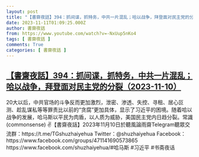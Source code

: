 ```yaml
---
layout: post
title: "【書齋夜話】394：抓间谍，抓特务，中共一片混乱；哈以战争，拜登面对民主党的分裂（2023-11-10）"
date: 2023-11-11T01:09:25.000Z
author: 書齋夜話
from: https://www.youtube.com/watch?v=-NxUup5nKo4
tags: [ 書齋夜話 ]
comments: True
categories: [ 書齋夜話 ]
---
```

<!--1699664965000-->
[【書齋夜話】394：抓间谍，抓特务，中共一片混乱；哈以战争，拜登面对民主党的分裂（2023-11-10）](https://www.youtube.com/watch?v=-NxUup5nKo4)
------

<div>
20大以后，中共官场的斗争反而更加激烈，泄密、渗透、失控、寻租、居心叵测、趁乱谋私等等罪责比以前的“贪腐”更加具体，显示了习近平的困境。随着哈以战争的发展，哈马斯以平民为肉盾，以人质为威胁，美国民主党内日趋分裂。常識(commonsense) ✌【書齋夜話】2023年11月10日於聽風論雨齋Telegram聽眾交流群：https://t.me/TGshuzhaiyehua Twitter：@shuzhaiyehua Facebook：https://www.facebook.com/groups/471141690573865   https://www.facebook.com/shuzhaiyehua/#哈马斯 #习近平 #书斋夜话
</div>
